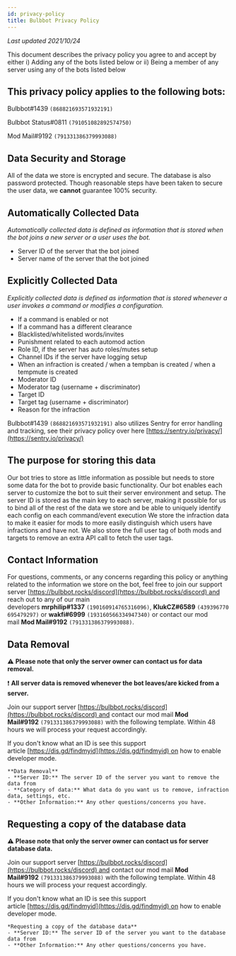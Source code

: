 ```yaml
---
id: privacy-policy
title: Bulbbot Privacy Policy
---
```


*Last updated 2021/10/24*

This document describes the privacy policy you agree to and accept by either i) Adding any of the bots listed below or ii) Being a member of any server using any of the bots listed below

## **This privacy policy applies to the following bots:**

Bulbbot#1439 `(868821693571932191)`

Bulbbot Status#0811 `(791051082892574750)`

Mod Mail#9192 `(791331386379993088)`

## Data Security and Storage

All of the data we store is encrypted and secure. The database is also password protected. Though reasonable steps have been taken to secure the user data, we **cannot** guarantee 100% security.

## Automatically Collected Data

*Automatically collected data is defined as information that is stored when the bot joins a new server or a user uses the bot.*

- Server ID of the server that the bot joined
- Server name of the server that the bot joined

## Explicitly Collected Data

*Explicitly collected data is defined as information that is stored whenever a user invokes a command or modifies a configuration.*

- If a command is enabled or not
- If a command has a different clearance
- Blacklisted/whitelisted words/invites
- Punishment related to each automod action
- Role ID, if the server has auto roles/mutes setup
- Channel IDs if the server have logging setup
- When an infraction is created / when a tempban is created / when a tempmute is created
- Moderator ID
- Moderator tag (username + discriminator)
- Target ID
- Target tag (username + discriminator)
- Reason for the infraction

Bulbbot#1439 `(868821693571932191)` also utilizes Sentry for error handling and tracking, see their privacy policy over here [https://sentry.io/privacy/](https://sentry.io/privacy/)

## The purpose for storing this data

Our bot tries to store as little information as possible but needs to store some data for the bot to provide basic functionality. Our bot enables each server to customize the bot to suit their server environment and setup. The server ID is stored as the main key to each server, making it possible for us to bind all of the rest of the data we store and be able to uniquely identify each config on each command/event execution We store the infraction data to make it easier for mods to more easily distinguish which users have infractions and have not. We also store the full user tag of both mods and targets to remove an extra API call to fetch the user tags.

## Contact Information

For questions, comments, or any concerns regarding this policy or anything related to the information we store on the bot, feel free to join our support server [https://bulbbot.rocks/discord](https://bulbbot.rocks/discord) and reach out to any of our main developers **mrphilip#1337** `(190160914765316096)`, **KlukCZ#6589** `(439396770695479297)` or **wakfi#6999** `(193160566334947340)` or contact our mod mail **Mod Mail#9192** `(791331386379993088)`.

## Data Removal

⚠️ **Please note that only the server owner can contact us for data removal.**

❗ **All server data is removed whenever the bot leaves/are kicked from a server.**

Join our support server [https://bulbbot.rocks/discord](https://bulbbot.rocks/discord) and contact our mod mail **Mod Mail#9192** `(791331386379993088)` with the following template. Within 48 hours we will process your request accordingly.

If you don't know what an ID is see this support article [https://dis.gd/findmyid](https://dis.gd/findmyid) on how to enable developer mode.

```
**Data Removal**
- **Server ID:** The server ID of the server you want to remove the data from
- **Category of data:** What data do you want us to remove, infraction data, settings, etc.
- **Other Information:** Any other questions/concerns you have.
```

## Requesting a copy of the database data

⚠️ **Please note that only the server owner can contact us for server database data.**

Join our support server [https://bulbbot.rocks/discord](https://bulbbot.rocks/discord) and contact our mod mail **Mod Mail#9192** `(791331386379993088)` with the following template. Within 48 hours we will process your request accordingly.

If you don't know what an ID is see this support article [https://dis.gd/findmyid](https://dis.gd/findmyid) on how to enable developer mode.

```
*Requesting a copy of the database data**
- **Server ID:** The server ID of the server you want to the database data from
- **Other Information:** Any other questions/concerns you have.
```